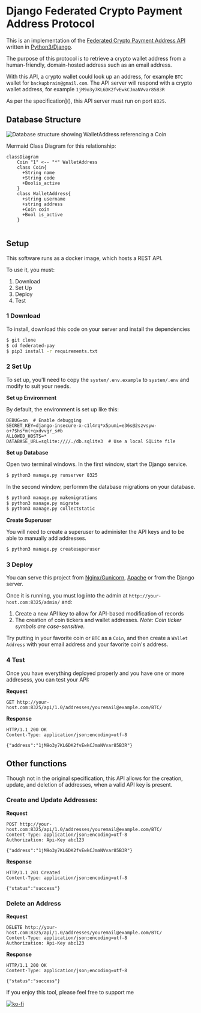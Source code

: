 # Django Federated Crypto Payment Address Protocol

This is an implementation of the [Federated Crypto Payment Address API](https://github.com/backupbrain/federated-crypto-address-api) written in [Python3/Django](https://djangoproject.com/).

The purpose of this protocol is to retrieve a crypto wallet address from a human-friendly, domain-hosted address such as an email address.

With this API, a crypto wallet could look up an address, for example `BTC` wallet for `backupbrain@gmail.com`. The API server will respond with a crypto wallet address, for example `1jM9o3y7KL6DK2fvEwkCJmaNVvar85B3R`

As per the specification](), this API server must run on port `8325`.

## Database Structure

![Database structure showing WalletAddress referencing a Coin](https://mermaid.ink/svg/eyJjb2RlIjoiY2xhc3NEaWFncmFtXG4gICAgQ29pbiBcIjFcIiA8LS0gXCIqXCIgV2FsbGV0QWRkcmVzc1xuICAgIGNsYXNzIENvaW57XG4gICAgICArU3RyaW5nIG5hbWVcbiAgICAgICtTdHJpbmcgY29kZVxuICAgICAgK0Jvb2xpc19hY3RpdmVcbiAgICB9XG4gICAgY2xhc3MgV2FsbGV0QWRkcmVzc3tcbiAgICAgICtzdHJpbmcgdXNlcm5hbWVcbiAgICAgICtzdHJpbmcgYWRkcmVzc1xuICAgICAgK0NvaW4gY29pblxuICAgICAgK0Jvb2wgaXNfYWN0aXZlXG4gICAgfVxuICAgICAgICAgICAgIiwibWVybWFpZCI6eyJ0aGVtZSI6ImRlZmF1bHQifSwidXBkYXRlRWRpdG9yIjpmYWxzZX0 "Database Structure")

Mermaid Class Diagram for this relationship:
```mermaid
classDiagram
    Coin "1" <-- "*" WalletAddress
    class Coin{
      +String name
      +String code
      +Boolis_active
    }
    class WalletAddress{
      +string username
      +string address
      +Coin coin
      +Bool is_active
    }
            
```

## Setup

This software runs as a docker image, which hosts a REST API.

To use it, you must:
1) Download
2) Set Up
3) Deploy
4) Test

### 1 Download

To install, download this code on your server and install the dependencies

```bash
$ git clone 
$ cd federated-pay
$ pip3 install -r requirements.txt
```

### 2 Set Up

To set up, you'll need to copy the `system/.env.example` to `system/.env` and modify to suit your needs.

**Set up Environment**

By default, the environment is set up like this:

```
DEBUG=on  # Enable debugging
SECRET_KEY=django-insecure-x-c1l4rq*x5pumi=e36s@2szvsyw-o+7$hs*m(+qxdvvgr_s#b
ALLOWED_HOSTS=*
DATABASE_URL=sqlite:////./db.sqlite3  # Use a local SQLite file
```

**Set up Database**

Open two terminal windows. In the first window, start the Django service.

```bash
$ python3 manage.py runserver 8325
```

In the second window, performm the database migrations on your database.

```bash
$ python3 manage.py makemigrations
$ python3 manage.py migrate
$ python3 manage.py collectstatic
```

**Create Superuser**

You will need to create a superuser to administer the API keys and to be able to manually add addresses.

```bash
$ python3 manage.py createsuperuser
```

### 3 Deploy

You can serve this project from [Nginx/Gunicorn](https://gunicorn.org/), [Apache](https://httpd.apache.org/) or from the Django server. 

Once it is running, you must log into the admin at `http://your-host.com:8325/admin/` and:
1) Create a new API key to allow for API-based modification of records
2) The creation of coin tickers and wallet addresses. *Note: Coin ticker symbols are case-sensitive.*

Try putting in your favorite coin or `BTC` as a `Coin`, and then create a `Wallet Address` with your email address and your favorite coin's address.

### 4 Test

Once you have everything deployed properly and you have one or more addresess, you can test your API:

**Request**

```
GET http://your-host.com:8325/api/1.0/addresses/youremail@example.com/BTC/
```

**Response**
```
HTTP/1.1 200 OK
Content-Type: application/json;encoding=utf-8

{"address":"1jM9o3y7KL6DK2fvEwkCJmaNVvar85B3R"}
```

## Other functions

Though not in the original specification, this API allows for the creation, update, and deletion of addresses, when a valid API key is present.

### Create and Update Addresses:

**Request**

```
POST http://your-host.com:8325/api/1.0/addresses/youremail@example.com/BTC/
Content-Type: application/json;encoding=utf-8
Authorization: Api-Key abc123

{"address":"1jM9o3y7KL6DK2fvEwkCJmaNVvar85B3R"}
```

**Response**
```
HTTP/1.1 201 Created
Content-Type: application/json;encoding=utf-8

{"status":"success"}
```

### Delete an Address


**Request**
```
DELETE http://your-host.com:8325/api/1.0/addresses/youremail@example.com/BTC/
Content-Type: application/json;encoding=utf-8
Authorization: Api-Key abc123
```

**Response**

```
HTTP/1.1 200 OK
Content-Type: application/json;encoding=utf-8

{"status":"success"}
```

If you enjoy this tool, please feel free to support me

[![ko-fi](https://ko-fi.com/img/githubbutton_sm.svg)](https://ko-fi.com/S6S53GD2U)
